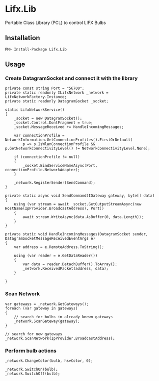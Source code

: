 Lifx.Lib
========

Portable Class Library (PCL) to control LIFX Bulbs

Installation
------------

    PM> Install-Package Lifx.Lib

Usage
-------

### Create DatagramSocket and connect it with the library

    private const string Port = "56700";
    private static readonly ILifxNetwork _network = LifxNetworkFactory.Instance;
    private static readonly DatagramSocket _socket;

    static LifxNetworkService()
    {
        _socket = new DatagramSocket();
        _socket.Control.DontFragment = true;
        _socket.MessageReceived += HandleIncomingMessages;

        var connectionProfile = NetworkInformation.GetConnectionProfiles().FirstOrDefault(
            p => p.IsWlanConnectionProfile && p.GetNetworkConnectivityLevel() != NetworkConnectivityLevel.None);

        if (connectionProfile != null)
        {
            _socket.BindServiceNameAsync(Port, connectionProfile.NetworkAdapter);
        }

        _network.RegisterSender(SendCommand);
    }

    private static async void SendCommand(IGateway gateway, byte[] data)
    {
        using (var stream = await _socket.GetOutputStreamAsync(new HostName(IpProvider.BroadcastAddress), Port))
        {
            await stream.WriteAsync(data.AsBuffer(0, data.Length));
        }
    }

    private static void HandleIncomingMessages(DatagramSocket sender, DatagramSocketMessageReceivedEventArgs e)
    {
        var address = e.RemoteAddress.ToString();

        using (var reader = e.GetDataReader())
        {
            var data = reader.DetachBuffer().ToArray();
            _network.ReceivedPacket(address, data);
        }

    }

### Scan Network

    var gateways = _network.GetGateways();
    foreach (var gateway in gateways)
    {
        // search for bulbs in already known gateways
        _network.ScanGateway(gateway);
    }

    // search for new gateways
    _network.ScanNetwork(IpProvider.BroadcastAddress);

### Perform bulb actions

    _network.ChangeColor(bulb, hsvColor, 0);
	
	_network.SwitchOn(bulb);
	_network.SwitchOff(bulb);
